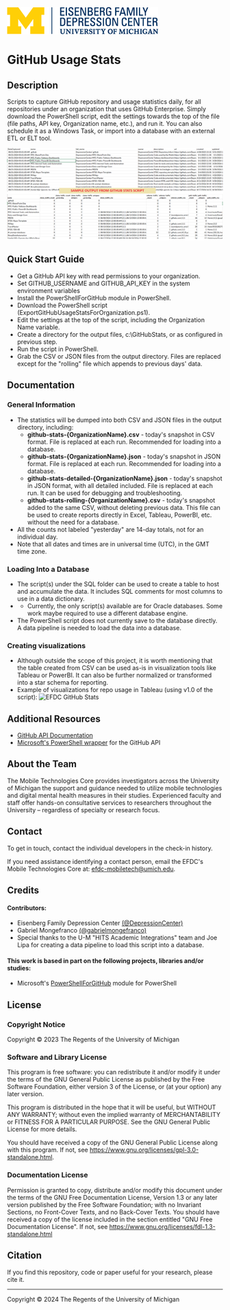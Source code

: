 ![Depression Center Logo](https://github.com/DepressionCenter/.github/blob/main/images/EFDCLogo_375w.png "depressioncenter.org")

# GitHub Usage Stats

## Description
Scripts to capture GitHub repository and usage statistics daily, for all repositories under an organization that uses GitHub Enterprise. Simply download the PowerShell script, edit the settings towards the top of the file (file paths, API key, Organization name, etc.), and run it. You can also schedule it as a Windows Task, or import into a database with an external ETL or ELT tool.

![GitHub Usage Stats Sample Screenshot](https://github.com/DepressionCenter/GitHub-Usage-Stats/blob/main/images/GitHub-Usage-Stats-Output-Example.png?raw=true "Sample output from this GitHub Usage Stats script.")


## Quick Start Guide
+ Get a GitHub API key with read permissions to your organization.
+ Set GITHUB_USERNAME and GITHUB_API_KEY in the system environment variables
+ Install the PowerShellForGitHub module in PowerShell.
+ Download the PowerShell script (ExportGitHubUsageStatsForOrganization.ps1).
+ Edit the settings at the top of the script, including the Organization Name variable.
+ Create a directory for the output files, c:\GitHubStats, or as configured in previous step.
+ Run the script in PowerShell.
+ Grab the CSV or JSON files from the output directory. Files are replaced except for the "rolling" file which appends to previous days' data.



## Documentation

### General Information
+ The statistics will be dumped into both CSV and JSON files in the output directory, including:
  + **github-stats-{OrganizationName}.csv** - today's snapshot in CSV format. File is replaced at each run. Recommended for loading into a database.
  + **github-stats-{OrganizationName}.json** - today's snapshot in JSON format. File is replaced at each run. Recommended for loading into a database.
  + **github-stats-detailed-{OrganizationName}.json** - today's snapshot in JSON format, with all detailed included. File is replaced at each run. It can be used for debugging and troubleshooting.
  + **github-stats-rolling-{OrganizationName}.csv** - today's snapshot added to the same CSV, without deleting previous data. This file can be used to create reports directly in Excel, Tableau, PowerBI, etc. without the need for a database.
+ All the counts not labeled "yesterday" are 14-day totals, not for an individual day. 
+ Note that all dates and times are in universal time (UTC), in the GMT time zone.

### Loading Into a Database
+ The script(s) under the SQL folder can be used to create a table to host and accumulate the data. It includes SQL comments for most columns to use in a data dictionary.
+ + Currently, the only script(s) available are for Oracle databases. Some work maybe required to use a different database engine.
+ The PowerShell script does not currently save to the database directly. A data pipeline is needed to load the data into a database.

### Creating visualizations
+ Although outside the scope of this project, it is worth mentioning that the table created from CSV can be used as-is in visualization tools like Tableau or PowerBI. It can also be further normalized or transformed into a star schema for reporting.
+ Example of visualizations for repo usage in Tableau (using v1.0 of the script):
![EFDC GitHub Stats](https://github.com/DepressionCenter/GitHub-Usage-Stats/assets/42566461/87b98058-606c-4c00-a89f-a96d354266f2)


## Additional Resources
+ [GitHub API Documentation](https://docs.github.com/en/rest/metrics?apiVersion=2022-11-28)
+ [Microsoft's PowerShell wrapper](https://github.com/microsoft/PowerShellForGitHub) for the GitHub API



## About the Team
The Mobile Technologies Core provides investigators across the University of Michigan the support and guidance needed to utilize mobile technologies and digital mental health measures in their studies. Experienced faculty and staff offer hands-on consultative services to researchers throughout the University – regardless of specialty or research focus.



## Contact
To get in touch, contact the individual developers in the check-in history.

If you need assistance identifying a contact person, email the EFDC's Mobile Technologies Core at: efdc-mobiletech@umich.edu.



## Credits
#### Contributors:
+ Eisenberg Family Depression Center [(@DepressionCenter)](https://github.com/DepressionCenter/)
+ Gabriel Mongefranco [(@gabrielmongefranco)](https://github.com/gabrielmongefranco)
+ Special thanks to the U-M "HITS Academic Integrations" team and Joe Lipa for creating a data pipeline to load this script into a database.



#### This work is based in part on the following projects, libraries and/or studies:
+ Microsoft's [PowerShellForGitHub](https://github.com/microsoft/PowerShellForGitHub) module for PowerShell


## License
### Copyright Notice
Copyright © 2023 The Regents of the University of Michigan


### Software and Library License
This program is free software: you can redistribute it and/or modify it under the terms of the GNU General Public License as published by the Free Software Foundation, either version 3 of the License, or (at your option) any later version.

This program is distributed in the hope that it will be useful, but WITHOUT ANY WARRANTY; without even the implied warranty of MERCHANTABILITY or FITNESS FOR A PARTICULAR PURPOSE. See the GNU General Public License for more details.

You should have received a copy of the GNU General Public License along with this program. If not, see <https://www.gnu.org/licenses/gpl-3.0-standalone.html>.


### Documentation License
Permission is granted to copy, distribute and/or modify this document 
under the terms of the GNU Free Documentation License, Version 1.3 
or any later version published by the Free Software Foundation; 
with no Invariant Sections, no Front-Cover Texts, and no Back-Cover Texts. 
You should have received a copy of the license included in the section entitled "GNU 
Free Documentation License". If not, see <https://www.gnu.org/licenses/fdl-1.3-standalone.html>



## Citation
If you find this repository, code or paper useful for your research, please cite it.

----

Copyright © 2024 The Regents of the University of Michigan

